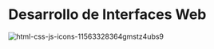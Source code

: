 # Desarrollo de Interfaces Web
![html-css-js-icons-11563328364gmstz4ubs9](https://github.com/user-attachments/assets/46668228-ef25-404a-a265-7c26bd7bcc1a)
